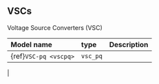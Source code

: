 ## VSCs

Voltage Source Converters (VSC)

| Model name        | type     | Description                                      |
| :-----------------| :--------| :------------------------------------------------|
|{ref}`VSC-pq <vscpq>` | ``vsc_pq`` | 
  |


 

